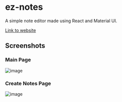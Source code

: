 # ez-notes

A simple note editor made using React and Material UI.

[Link to website](https://ezzylan.github.io/ez-notes)

## Screenshots

### Main Page

![image](https://user-images.githubusercontent.com/66157842/117685959-fcfe8600-b1e8-11eb-9632-175e7f71ada7.png)

### Create Notes Page

![image](https://user-images.githubusercontent.com/66157842/117686060-130c4680-b1e9-11eb-9aa1-e6e79abcf1ab.png)